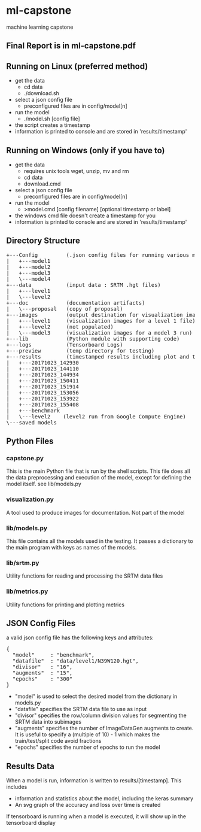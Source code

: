 # ml-capstone
machine learning capstone

## Final Report is in ml-capstone.pdf

## Running on Linux (preferred method)

- get the data
    - cd data
    - ./download.sh
- select a json config file
    - preconfigured files are in config/model[n]
- run the model
    - ./model.sh [config file]
- the script creates a timestamp
- information is printed to console and are stored in 'results/timestamp'


## Running on Windows (only if you have to)

- get the data
    - requires unix tools wget, unzip, mv and rm
    - cd data
    - download.cmd
- select a json config file
    - preconfigured files are in config/model[n] 
- run the model    
    - \>model.cmd [config filename] [optional timestamp or label]
- the windows cmd file doesn't create a timestamp for you
- information is printed to console and are stored in 'results/timestamp'

## Directory Structure

<pre>
+---Config         (.json config files for running various models)
|   +---model1
|   +---model2
|   +---model3
|   \---model4
+---data           (input data : SRTM .hgt files)
|   +---level1
|   \---level2
+---doc            (documentation artifacts)
|   \---proposal   (copy of proposal)
+---images         (output destination for visualization images)
|   +---level1     (visualization images for a level 1 file)
|   +---level2     (not populated)
|   \---model3     (visualization images for a model 3 run)
+---lib            (Python module with supporting code)
+---logs           (Tensorboard Logs)
+---preview        (temp directory for testing)
+---results        (timestamped results including plot and text output)
|   +---20171023_142930
|   +---20171023_144110
|   +---20171023_144934
|   +---20171023_150411
|   +---20171023_151914
|   +---20171023_153056
|   +---20171023_153922
|   +---20171023_155408
|   +---benchmark
|   \---level2    (level2 run from Google Compute Engine)
\---saved_models
</pre>

## Python Files

### capstone.py

This is the main Python file that is run by the shell scripts. 
This file does all the data preprocessing and execution
of the model, except for defining the model itself. see 
lib/models.py

### visualization.py

A tool used to produce images for documentation. Not part of the model

### lib/models.py

This file contains all the models used in the testing. It
passes a dictionary to the main program with keys as
names of the models. 

### lib/srtm.py

Utility functions for reading and processing the SRTM data files


### lib/metrics.py

Utility functions for printing and plotting metrics

## JSON Config Files

a valid json config file has the following keys
and attributes:
<pre>
{
  "model"     : "benchmark",
  "datafile"  : "data/level1/N39W120.hgt",
  "divisor"   : "16",
  "augments"  : "15",
  "epochs"    : "300"
}
</pre>

- "model" is used to select the desired model from the dictionary in models.py
- "datafile" specifies the SRTM data file to use as input
- "divisor" specifies the row/column division values for segmenting the SRTM data into subimages
- "augments" specifies the number of ImageDataGen augments to create.
It is useful to specify a (multiple of 10) - 1 which makes
the train/test/split code avoid fractions
- "epochs" specifies the number of epochs to run the model


## Results Data

When a model is run, information is written to results/[timestamp].
This includes

- information and statistics about the model, including the
keras summary 
- An svg graph of the accuracy and loss over time is created

If tensorboard is running when a model is executed,
it will show up in the tensorboard display
 
